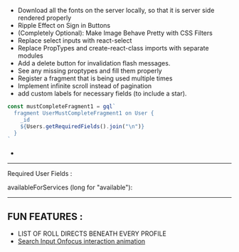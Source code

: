 - Download all the fonts on the server locally, so that it is server side rendered properly
- Ripple Effect on Sign in Buttons
- (Completely Optional): Make Image Behave Pretty with CSS Filters
- Replace select inputs with react-select
- Replace PropTypes and create-react-class imports with separate modules
- Add a delete button for invalidation flash messages.
- See any missing proptypes and fill them properly
- Register a fragment that is being used multiple times
- Implement infinite scroll instead of pagination
- add custom labels for necessary fields (to include a star).

```javascript
const mustCompleteFragment1 = gql`
  fragment UserMustCompleteFragment1 on User {
    _id
    ${Users.getRequiredFields().join("\n")}
  }
`
```

-
---

Required User Fields :

availableForServices (long for "available"):

---
## FUN FEATURES : 

- LIST OF ROLL DIRECTS BENEATH EVERY PROFILE
- [Search Input Onfocus interaction animation](https://tympanus.net/Development/TextInputEffects/index2.html)
